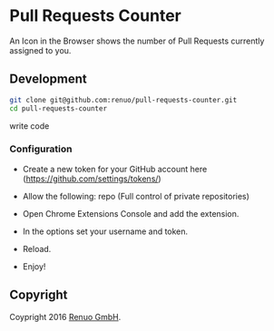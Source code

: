 # Pull Requests Counter

An Icon in the Browser shows the number of Pull Requests currently assigned to you.

## Development


```sh
git clone git@github.com:renuo/pull-requests-counter.git
cd pull-requests-counter
```
 write code

### Configuration

* Create a new token for your GitHub account here (https://github.com/settings/tokens/)

* Allow the following: repo (Full control of private repositories)

* Open Chrome Extensions Console and add the extension.

* In the options set your username and token.

* Reload.

* Enjoy!

## Copyright

Coypright 2016 [Renuo GmbH](https://www.renuo.ch/).
